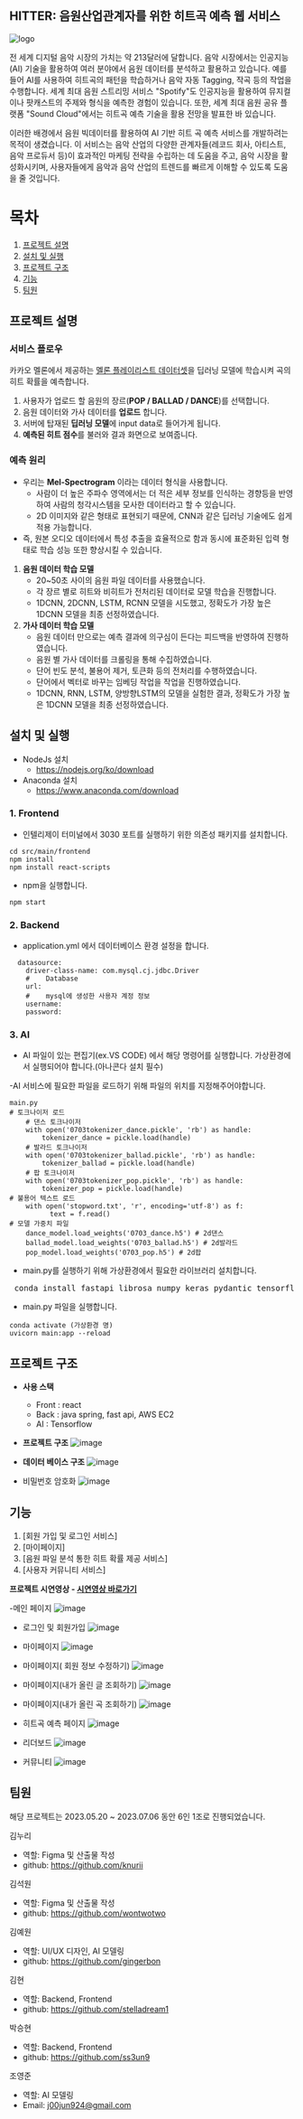 ##  HITTER: 음원산업관계자를 위한 히트곡 예측 웹 서비스
![logo](https://user-images.githubusercontent.com/101931446/250477260-1fb0d678-ca39-4ecb-8ae5-91b4df1e7411.png)   

전 세계 디지털 음악 시장의 가치는 약 213달러에 달합니다. 
음악 시장에서는 인공지능(AI) 기술을 활용하여 여러 분야에서 음원 데이터를 분석하고 활용하고 있습니다.  예를 들어 AI를 사용하여 히트곡의 패턴을 학습하거나 음악 자동 Tagging, 작곡 등의 작업을 수행합니다.
세계 최대 음원 스트리밍 서비스 "Spotify"도 인공지능을 활용하여 뮤지컬이나 팟캐스트의 주제와 형식을 예측한 경험이 있습니다.  또한, 세계 최대 음원 공유 플랫폼 "Sound Cloud"에서는 히트곡 예측 기술을 활용 전망을 발표한 바 있습니다. 

이러한 배경에서 음원 빅데이터를 활용하여 AI 기반 히트 곡 예측 서비스를 개발하려는 목적이 생겼습니다. 이 서비스는 음악 산업의 다양한 관계자들(레코드 회사, 아티스트, 음악 프로듀서 등)이 효과적인 마케팅 전략을 수립하는 데 도움을 주고, 음악 시장을 활성화시키며, 사용자들에게 음악과 음악 산업의 트렌드를 빠르게 이해할 수 있도록 도움을 줄 것입니다.
       

# 목차
1. [프로젝트 설명](#프로젝트-설명)
2. [설치 및 실행](#설치-및-실행)
3. [프로젝트 구조](#프로젝트-구조)
4. [기능](#기능)
5. [팀원](#팀원)




## 프로젝트 설명 

### 서비스 플로우
카카오 멜론에서 제공하는 [멜론 플레이리스트 데이터셋](https://arena.kakao.com/c/7/data)을 딥러닝 모델에 학습시켜 곡의 히트 확률을 예측합니다.
  1. 사용자가 업로드 할 음원의 장르(**POP / BALLAD / DANCE**)를 선택합니다.
  2. 음원 데이터와 가사 데이터를 **업로드** 합니다.
  3. 서버에 탑재된 **딥러닝 모델**에 input data로 들어가게 됩니다.
  4. **예측된 히트 점수**를 불러와 결과 화면으로 보여줍니다.

### 예측 원리
- 우리는 **Mel-Spectrogram** 이라는 데이터 형식을 사용합니다.
  - 사람이 더 높은 주파수 영역에서는 더 적은 세부 정보를 인식하는 경향등을 반영하여 사람의 청각시스템을 모사한 데이터라고 할 수 있습니다.
  - 2D 이미지와 같은 형태로 표현되기 때문에, CNN과 같은 딥러닝 기술에도 쉽게 적용 가능합니다.
- 즉, 원본 오디오 데이터에서 특성 추출을 효율적으로 함과 동시에 표준화된 입력 형태로 학습 성능 또한 향상시킬 수 있습니다.
1. **음원 데이터 학습 모델**
   - 20~50초 사이의 음원 파일 데이터를 사용했습니다.
   - 각 장르 별로 히트와 비히트가 전처리된 데이터로 모델 학습을 진행합니다.
   - 1DCNN, 2DCNN, LSTM, RCNN 모델을 시도했고, 정확도가 가장 높은 1DCNN 모델을 최종 선정하였습니다.
2. **가사 데이터 학습 모델**
   - 음원 데이터 만으로는 예측 결과에 의구심이 든다는 피드백을 반영하여 진행하였습니다.
   - 음원 별 가사 데이터를 크롤링을 통해 수집하였습니다.
   - 단어 빈도 분석, 불용어 제거, 토큰화 등의 전처리를 수행하였습니다.
   - 단어에서 벡터로 바꾸는 임베딩 작업을 작업을 진행하였습니다.
   - 1DCNN, RNN, LSTM, 양방향LSTM의 모델을 실험한 결과, 정확도가 가장 높은 1DCNN 모델을 최종 선정하였습니다.                                        



## 설치 및 실행
- NodeJs 설치
  - https://nodejs.org/ko/download
- Anaconda 설치
  - https://www.anaconda.com/download

### 1. Frontend

- 인텔리제이 터미널에서 3030 포트를 실행하기 위한 의존성 패키지를 설치합니다. 
```
cd src/main/frontend
npm install
npm install react-scripts
```
- npm을 실행합니다.
```
npm start
```


### 2. Backend

- application.yml 에서 데이터베이스 환경 설정을 합니다. 
```
  datasource:
    driver-class-name: com.mysql.cj.jdbc.Driver
    #    Database
    url: 
    #    mysql에 생성한 사용자 계정 정보
    username: 
    password: 
```
### 3. AI        
- AI 파일이 있는 편집기(ex.VS CODE) 에서 해당 명령어를 실행합니다. 가상환경에서 실행되어야 합니다.(아나콘다 설치 필수)

-AI 서비스에 필요한 파일을 로드하기 위해 파일의 위치를 지정해주어야합니다.
```
main.py
# 토크나이저 로드
    # 댄스 토크나이저
    with open('0703tokenizer_dance.pickle', 'rb') as handle:
        tokenizer_dance = pickle.load(handle)
    # 발라드 토크나이저
    with open('0703tokenizer_ballad.pickle', 'rb') as handle:
        tokenizer_ballad = pickle.load(handle)
    # 팝 토크나이저
    with open('0703tokenizer_pop.pickle', 'rb') as handle:
        tokenizer_pop = pickle.load(handle)
# 불용어 텍스트 로드
    with open('stopword.txt', 'r', encoding='utf-8') as f:
          text = f.read()
# 모델 가중치 파일
    dance_model.load_weights('0703_dance.h5') # 2d댄스
    ballad_model.load_weights('0703_ballad.h5') # 2d발라드
    pop_model.load_weights('0703_pop.h5') # 2d팝
```
- main.py를 실행하기 위해 가상환경에서 필요한 라이브러리 설치합니다.

<pre> conda install fastapi librosa numpy keras pydantic tensorflow konlpy </pre>

- main.py 파일을 실행합니다. 
```
conda activate (가상환경 명)
uvicorn main:app --reload
```




## 프로젝트 구조

- **사용 스택**
  - Front : react
  - Back : java spring, fast api, AWS EC2
  - AI : Tensorflow


- **프로젝트 구조**
![image](https://github.com/stelladream1/HITTER-project/assets/74993171/aecad056-4f27-4bce-b68c-5e9e9d36c5e4)
- **데이터 베이스 구조**
![image](https://github.com/stelladream1/HITTER-project/assets/74993171/c70d8781-de10-41f8-a3fb-5a5615e44dbd)
- 비밀번호 암호화 
![image](https://github.com/stelladream1/HITTER-project/assets/74993171/0bdec96c-9226-4fcb-a7b5-32e498cc848b)


## 기능
  1. [회원 가입 및 로그인 서비스]
  2. [마이페이지]
  3. [음원 파일 분석 통한 히트 확률 제공 서비스]
  4. [사용자 커뮤니티 서비스]         


**프로젝트 시연영상 - [시연영상 바로가기](https://drive.google.com/file/d/1nSPWpn9di7T_FqSeIo12CDfgFaA7wWBA/view?usp=drive_link)**

-메인 페이지
![image](https://github.com/stelladream1/HITTER-project/assets/74993171/8bb66a7c-87e7-4b08-81f7-9f216d14f33b)

- 로그인 및 회원가입
![image](https://github.com/stelladream1/HITTER-project/assets/74993171/20084b97-c3e6-4947-892c-ea36145c5cc9)

- 마이페이지
![image](https://github.com/stelladream1/HITTER-project/assets/74993171/0cd1ec50-fca2-4157-9a0f-2029bd1fbae4)
- 마이페이지( 회원 정보 수정하기)
![image](https://github.com/stelladream1/HITTER-project/assets/74993171/3b15dfbe-26e6-40b7-8d26-5d9d7d4edb93)
- 마이페이지(내가 올린 글 조회하기)
![image](https://github.com/stelladream1/HITTER-project/assets/74993171/27fd3941-c087-4614-aa63-5207b38a2183)

- 마이페이지(내가 올린 곡 조회하기)
![image](https://github.com/stelladream1/HITTER-project/assets/74993171/a2212433-de7c-4797-985d-ef77642c0104)

- 히트곡 예측 페이지
![image](https://github.com/stelladream1/HITTER-project/assets/74993171/69530ee2-fcc6-49ba-98ce-5eb41b1080cd)

- 리더보드 
![image](https://github.com/stelladream1/HITTER-project/assets/74993171/bf3d9ec3-9ad0-433f-9d9c-8a5552a00940)

- 커뮤니티
![image](https://github.com/stelladream1/HITTER-project/assets/74993171/df6c4b5f-735a-4cd3-863d-5748b83eb541)


## 팀원
해당 프로젝트는 2023.05.20 ~ 2023.07.06 동안 6인 1조로 진행되었습니다.  

김누리
  - 역할: Figma 및 산출물 작성
  - github: https://github.com/knurii

김석원
  - 역할: Figma 및 산출물 작성
  - github: https://github.com/wontwotwo

김예원

  - 역할: UI/UX 디자인, AI 모델링
  - github: https://github.com/gingerbon

김현
  - 역할: Backend, Frontend
  - github: https://github.com/stelladream1

박승현
  - 역할: Backend, Frontend
  - github: https://github.com/ss3un9

조영준
  - 역할: AI 모델링
  - Email: j00jun924@gmail.com
